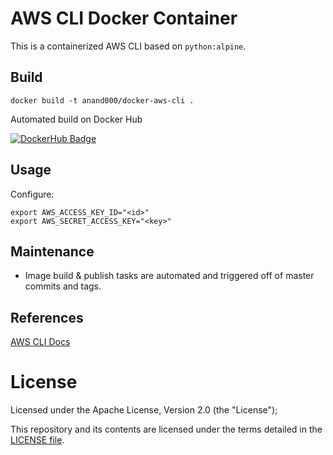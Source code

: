 # AWS CLI Docker Container

This is a containerized AWS CLI based on `python:alpine`.

## Build

```
docker build -t anand000/docker-aws-cli .
```

Automated build on Docker Hub

[![DockerHub Badge](http://dockeri.co/image//docker-aws-cli)](https://hub.docker.com/r/anand000/docker-aws-cli/)

## Usage

Configure:

```
export AWS_ACCESS_KEY_ID="<id>"
export AWS_SECRET_ACCESS_KEY="<key>"
```

## Maintenance 

* Image build & publish tasks are automated and triggered off of master commits and tags.

## References

[AWS CLI Docs](https://aws.amazon.com/documentation/cli/)

# License

Licensed under the Apache License, Version 2.0 (the "License");

This repository and its contents are licensed under the terms detailed in the [LICENSE file](./LICENSE).

